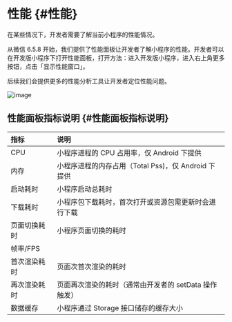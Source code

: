 # 性能 {#性能}

在某些情况下，开发者需要了解当前小程序的性能情况。

从微信 6.5.8 开始，我们提供了性能面板让开发者了解小程序的性能。开发者可以在开发版小程序下打开性能面板，打开方法：进入开发版小程序，进入右上角更多按钮，点击「显示性能窗口」。

后续我们会提供更多的性能分析工具让开发者定位性能问题。

![](https://mp.weixin.qq.com/debug/wxadoc/dev/image/performance/panel.jpg?t=2017621 "image")

## 性能面板指标说明 {#性能面板指标说明}

| 指标 | 说明 |
| :--- | :--- |
| CPU | 小程序进程的 CPU 占用率，仅 Android 下提供 |
| 内存 | 小程序进程的内存占用（Total Pss\)，仅 Android 下提供 |
| 启动耗时 | 小程序启动总耗时 |
| 下载耗时 | 小程序包下载耗时，首次打开或资源包需更新时会进行下载 |
| 页面切换耗时 | 小程序页面切换的耗时 |
| 帧率/FPS |  |
| 首次渲染耗时 | 页面次首次渲染的耗时 |
| 再次渲染耗时 | 页面再次渲染的耗时（通常由开发者的 setData 操作触发） |
| 数据缓存 | 小程序通过 Storage 接口储存的缓存大小 |



